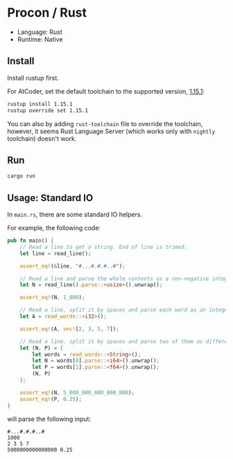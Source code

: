 # Procon / Rust

- Language: Rust
- Runtime: Native

## Install

Install rustup first.

For AtCoder, set the default toolchain to the supported version, [1.15.1](https://github.com/rust-lang/rust/blob/master/RELEASES.md#version-1151-2017-02-09):

```sh
rustup install 1.15.1
rustup override set 1.15.1
```

You can also by adding `rust-toolchain` file to override the toolchain, however, it seems Rust Language Server (which works only with `nightly` toolchain) doesn't work.

## Run

```sh
cargo run
```

## Usage: Standard IO

In `main.rs`, there are some standard IO helpers.

For example, the following code:

```rust
pub fn main() {
    // Read a line to get a string. End of line is trimed.
    let line = read_line();

    assert_eq!(&line, "#...#.#.#..#");

    // Read a line and parse the whole contents as a non-negative integer (usize).
    let N = read_line().parse::<usize>().unwrap();

    assert_eq!(N, 1_000);

    // Read a line, split it by spaces and parse each word as an integer (32-bit signed).
    let A = read_words::<i32>();

    assert_eq!(A, vec![2, 3, 5, 7]);

    // Read a line, split it by spaces and parse two of them as different types.
    let (N, P) = {
        let words = read_words::<String>();
        let N = words[0].parse::<i64>().unwrap();
        let P = words[1].parse::<f64>().unwrap();
        (N, P)
    };

    assert_eq!(N, 5_000_000_000_000_000);
    assert_eq!(P, 0.25);
}
```

will parse the following input:

```
#...#.#.#..#
1000
2 3 5 7
5000000000000000 0.25
```
